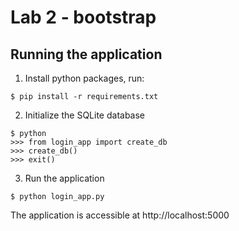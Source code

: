 # Lab 2 - bootstrap
## Running the application
1. Install python packages, run:
```
$ pip install -r requirements.txt
```

2. Initialize the SQLite database
```
$ python
>>> from login_app import create_db
>>> create_db()
>>> exit()
```

3. Run the application
```
$ python login_app.py
```

The application is accessible at http://localhost:5000